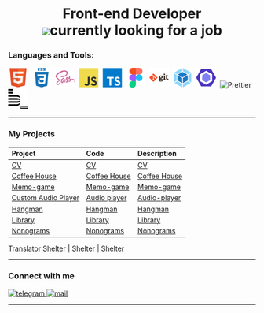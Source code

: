 

<h1 align="center">
Front-end Developer <br> <img src="https://github.com/blackcater/blackcater/raw/main/images/Hi.gif" height="32"/>currently looking for a job </h1>

<!--
**GKonopelko/GKonopelko** is a ✨ _special_ ✨ repository because its `README.md` (this file) appears on your GitHub profile.

Here are some ideas to get you started:

- 🔭 I’m currently working on ...
- 🌱 I’m currently learning ...
- 👯 I’m looking to collaborate on ...
- 🤔 I’m looking for help with ...
- 💬 Ask me about ...
- 📫 How to reach me: ...
- 😄 Pronouns: ...
- ⚡ Fun fact: ...
- 💻 I'm currently looking for a job in web development
- 🌱 I’m result-oriented and opened to new knowledge
- 🎉 I'm learning all the time 
-->
<!-- 
### 🔭 About myself
- 🌱 I’m result-oriented and opened to new knowledge

--- -->
### Languages and Tools:
<p>
<img src="https://github.com/devicons/devicon/blob/master/icons/html5/html5-original.svg" title="HTML5" alt="HTML" width="40" height="40"/>&nbsp;
<img src="https://github.com/devicons/devicon/blob/master/icons/css3/css3-plain-wordmark.svg"  title="CSS3" alt="CSS" width="40" height="40"/>&nbsp;
<img src="https://github.com/devicons/devicon/blob/master/icons/sass/sass-original.svg" title="Sass" alt="SASS " width="40" height="40"/>&nbsp;
<img src="https://github.com/devicons/devicon/blob/master/icons/javascript/javascript-original.svg" title="JavaScript" alt="JavaScript" width="40" height="40"/>&nbsp;
<img src="https://github.com/devicons/devicon/blob/master/icons/typescript/typescript-original.svg" title="TypeScript" alt="TypeScript " width="40" height="40"/>&nbsp;
<img src="https://github.com/devicons/devicon/blob/master/icons/figma/figma-original.svg"  title="Figma" alt="Figma" width="40" height="40"/>&nbsp;
<img src="https://github.com/devicons/devicon/blob/master/icons/git/git-original-wordmark.svg" title="Git" alt="Git" width="40" height="40"/>&nbsp;
<img src="https://github.com/devicons/devicon/blob/master/icons/webpack/webpack-original.svg" title="Webpack" alt="Webpack" width="40" height="40"/>&nbsp;
<!-- <img src="https://github.com/devicons/devicon/blob/master/icons/vitejs/vitejs-original.svg" title="Vite" alt="Vite" width="40" height="40"/>&nbsp; -->
<img src="https://github.com/devicons/devicon/blob/master/icons/eslint/eslint-original.svg"  title="ESLint" alt="ESLint" width="40" height="40"/>&nbsp;
<img src="https://prettier.io/icon.png"  title="Prettier" alt="Prettier" width="40" height="40"/>&nbsp;
<!-- <img src="https://icon-icons.com/icons2/3915/PNG/512/stylelint_logo_icon_249490.png"  title="Stylelint" alt="Stylelint" width="40" height="40"/>&nbsp; -->
<img src="bem.svg" alt="BEM" title="BEM" width="40" height="40">
<!-- <img src="https://github.com/devicons/devicon/blob/master/icons/react/react-original.svg" title="React" alt="React" width="40" height="40"/>&nbsp;
<img src="https://github.com/devicons/devicon/blob/master/icons/reactrouter/reactrouter-original.svg" title="React Router" alt="React Router" width="40" height="40"/>&nbsp;
<img src="https://github.com/devicons/devicon/blob/master/icons/vitest/vitest-original.svg" title="Vitest" alt="Vitest" width="40" height="40"/>&nbsp;
<img src="https://github.com/devicons/devicon/blob/master/icons/postman/postman-original.svg" title="Postman" alt="Postman" width="40" height="40"/>&nbsp;
<img src="https://github.com/devicons/devicon/blob/master/icons/netlify/netlify-original.svg" title="Netlify" alt="Netlify" width="40" height="40"/>&nbsp;
</p> -->

---

### My Projects

 Project | Code | Description
:----|:----|:----
[CV](https://gkonopelko.github.io/rsschool-cv) |[CV](https://github.com/GKonopelko/rsschool-cv/tree/rsschool-cv-html) | [CV](https://github.com/rolling-scopes-school/tasks/blob/master/tasks/cv/cv.md)
[Coffee House](https://gkonopelko.github.io/gkonopelko-JSFE2023Q4/coffee-house/menu.html)              |   [Coffee House](https://github.com/GKonopelko/gkonopelko-JSFE2023Q4/blob/coffee-house-week3/coffee-house/index.html)                     | [Coffee House](https://github.com/rolling-scopes-school/tasks/blob/master/tasks/coffee-house/coffee-house.md)
[Memo-game](https://gkonopelko.github.io/JSFEPRESCHOOL2023Q2/memo-game/index.html)            |   [Memo-game](https://github.com/GKonopelko/RSSchool2023Q2-Stage0/tree/game/memo-game)                                    | [Memo-game](https://github.com/rolling-scopes-school/tasks/blob/master/tasks/js30%23/js30-9.md)
[Custom Audio Player](https://gkonopelko.github.io/RSSchool2023Q2-Stage0/Audio-player/)     |   [Audio player](https://github.com/GKonopelko/RSSchool2023Q2-Stage0/tree/audio-player)                     | [Audio-player](https://github.com/rolling-scopes-school/tasks/blob/master/tasks/js30%23/js30-2.md)            
[Hangman](https://gkonopelko.github.io/gkonopelko-JSFE2023Q4/hangman/)                   |   [Hangman](https://github.com/GKonopelko/gkonopelko-JSFE2023Q4/tree/hangman)                               | [Hangman](https://github.com/rolling-scopes-school/tasks/tree/master/stage1/tasks/hangman)
[Library](https://gkonopelko.github.io/RSSchool2023Q2-Stage0/library/)|[Library](https://github.com/GKonopelko/RSSchool2023Q2-Stage0/tree/library-part3) |       [Library](https://github.com/rolling-scopes-school/tasks/blob/master/tasks/library/library.md) 
[Nonograms](https://gkonopelko.github.io/gkonopelko-JSFE2023Q4/nonograms/)                 |   [Nonograms](https://github.com/GKonopelko/gkonopelko-JSFE2023Q4/tree/nonograms/nonograms)                           | [Nonograms](https://github.com/rolling-scopes-school/tasks/tree/master/tasks/nonograms)    
[Translator](https://www.konopelko.com/)
[Shelter](https://gkonopelko.github.io/JSFEPRESCHOOL2023Q2/shelter/pages/main/)                 |   [Shelter](https://github.com/GKonopelko/RSSchool2023Q2-Stage0/tree/shelter-part3)                           | [Shelter](https://github.com/rolling-scopes-school/tasks/blob/master/tasks/shelter/shelter.md)  


---

### Connect with me
<div id="badges">
 <a href="https://t.me/GrigoriKonopelko" target="_blank">
  <img src="https://img.shields.io/badge/Telegram-2CA5E0?style=for-the-badge&logo=telegram&logoColor=white" alt="telegram"/>
 </a>
 <a href="mailto:grigori.konopelko@gmail.com">
  <img src="https://img.shields.io/badge/Gmail-D14836?style=for-the-badge&logo=gmail&logoColor=white" alt="mail"/>
 </a>
 <!--
 <a href="www.linkedin.com/in/yuliya-karuk-1a1a14231/" target="_blank">
  <img src="https://img.shields.io/badge/LinkedIn-4169E1?style=for-the-badge&logo=Codewars&logoColor=white" alt="Codewars"/>
 </a>
 -->
</div>

---

   

